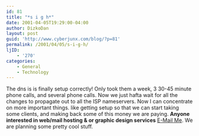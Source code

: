 ```yaml
---
id: 81
title: "*s i g h*"
date: 2001-04-05T19:29:00-04:00
author: DizkoDan
layout: post
guid: 'http://www.cyberjunx.com/blog/?p=81'
permalink: /2001/04/05/s-i-g-h/
ljID:
    - '270'
categories:
    - General
    - Technology
---
```


The dns is is finally setup correctly! Only took them a week, 3 30-45 minute phone calls, and several phone calls. Now we just hafta wait for all the changes to propagate out to all the ISP nameservers. Now I can concentrate on more important things. like getting setup so that we can start taking some clients, and making back some of this money we are paying. **Anyone interested in web/mail hosting &amp; or graphic design services** [E-Mail Me](<mailto:dan@half-asleep.com?subject=Business Services>). We are planning some pretty cool stuff.